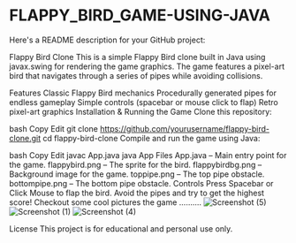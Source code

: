 # FLAPPY_BIRD_GAME-USING-JAVA
Here's a README description for your GitHub project:

Flappy Bird Clone
This is a simple Flappy Bird clone built in Java using javax.swing for rendering the game graphics. The game features a pixel-art bird that navigates through a series of pipes while avoiding collisions.

Features
Classic Flappy Bird mechanics
Procedurally generated pipes for endless gameplay
Simple controls (spacebar or mouse click to flap)
Retro pixel-art graphics
Installation & Running the Game
Clone this repository:

bash
Copy
Edit
git clone https://github.com/yourusername/flappy-bird-clone.git
cd flappy-bird-clone
Compile and run the game using Java:

bash
Copy
Edit
javac App.java
java App
Files
App.java – Main entry point for the game.
flappybird.png – The sprite for the bird.
flappybirdbg.png – Background image for the game.
toppipe.png – The top pipe obstacle.
bottompipe.png – The bottom pipe obstacle.
Controls
Press Spacebar or Click Mouse to flap the bird.
Avoid the pipes and try to get the highest score!
Checkout some cool pictures the game ..........
![Screenshot (5)](https://github.com/user-attachments/assets/7bfeeba9-ac85-40df-8c4c-f02d3953028f)
![Screenshot (1)](https://github.com/user-attachments/assets/a5393cb3-d4a4-4b31-94a7-61b1bb36202e)
![Screenshot (4)](https://github.com/user-attachments/assets/fd800bd9-474e-47a3-ab0a-7be3d31c7015)

License
This project is for educational and personal use only.
